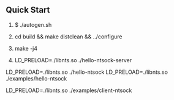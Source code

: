 ## Quick Start

1. $ ./autogen.sh

2. cd build && make distclean && ../configure

3. make -j4

4. LD_PRELOAD=./libnts.so ./hello-ntsock-server

LD_PRELOAD=./libnts.so ./hello-ntsock
LD_PRELOAD=./libnts.so ./examples/hello-ntsock

LD_PRELOAD=./libnts.so ./examples/client-ntsock